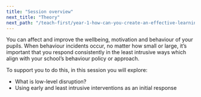 ```yaml
---
title: "Session overview"
next_title: "Theory"
next_path: "/teach-first/year-1-how-can-you-create-an-effective-learning-environment/autumn-week-4-ect-theory"
---
```


You can affect and improve the wellbeing, motivation and behaviour of your pupils. When behaviour incidents occur, no matter how small or large, it’s important that you respond consistently in the least intrusive ways which align with your school’s behaviour policy or approach.

To support you to do this, in this session you will explore:

- What is low-level disruption?
- Using early and least intrusive interventions as an initial response

